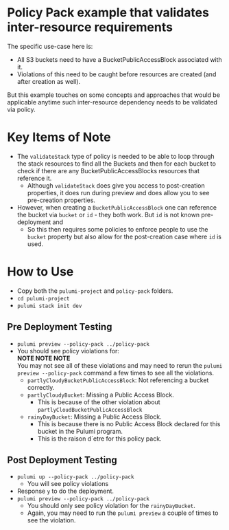# Policy Pack example that validates inter-resource requirements
The specific use-case here is: 
* All S3 buckets need to have a BucketPublicAccessBlock associated with it.
* Violations of this need to be caught before resources are created (and after creation as well).

But this example touches on some concepts and approaches that would be applicable anytime such inter-resource dependency needs
to be validated via policy.

# Key Items of Note
* The `validateStack` type of policy is needed to be able to loop through the stack resources to find all the Buckets and then for each bucket to check if there are any BucketPublicAccessBlocks resources that reference it. 
  * Although `validateStack` does give you access to post-creation properties, it does run during preview and does allow you to see pre-creation properties.
* However, when creating a `BucketPublicAccessBlock` one can reference the bucket via `bucket` or `id` - they both work. But `id` is not known pre-deployment and 
  * So this then requires some policies to enforce people to use the `bucket` property but also allow for the post-creation case where `id` is used.

# How to Use
* Copy both the `pulumi-project` and `policy-pack` folders.
* `cd pulumi-project`
* `pulumi stack init dev`

## Pre Deployment Testing
* `pulumi preview --policy-pack ../policy-pack`
* You should see policy violations for:  
  **NOTE NOTE NOTE**  
  You may not see all of these violations and may need to rerun the `pulumi preview --policy-pack` command a few times to see all the violations. 
  * `partlyCloudyBucketPublicAccessBlock`: Not referencing a bucket correctly.
  * `partlyCloudyBucket`: Missing a Public Access Block. 
    * This is because of the other violation about `partlyCloudBucketPublicAccessBlock`
  * `rainyDayBucket`: Missing a Public Access Block. 
    * This is because there is no Public Access Block declared for this bucket in the Pulumi program. 
    * This is the raison d`etre for this policy pack.

## Post Deployment Testing
* `pulumi up --policy-pack ../policy-pack`
  * You will see policy violations
* Response `y` to do the deployment.
* `pulumi preview --policy-pack ../policy-pack`
  * You should only see policy violation for the `rainyDayBucket`.
  * Again, you may need to run the `pulumi preview` a couple of times to see the violation.
 